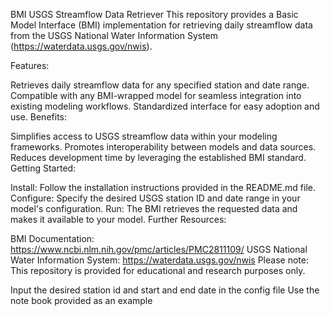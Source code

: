 
BMI USGS Streamflow Data Retriever
This repository provides a Basic Model Interface (BMI) implementation for retrieving daily streamflow data from the USGS National Water Information System (https://waterdata.usgs.gov/nwis).

Features:

Retrieves daily streamflow data for any specified station and date range.
Compatible with any BMI-wrapped model for seamless integration into existing modeling workflows.
Standardized interface for easy adoption and use.
Benefits:

Simplifies access to USGS streamflow data within your modeling frameworks.
Promotes interoperability between models and data sources.
Reduces development time by leveraging the established BMI standard.
Getting Started:

Install: Follow the installation instructions provided in the README.md file.
Configure: Specify the desired USGS station ID and date range in your model's configuration.
Run: The BMI retrieves the requested data and makes it available to your model.
Further Resources:

BMI Documentation: https://www.ncbi.nlm.nih.gov/pmc/articles/PMC2811109/
USGS National Water Information System: https://waterdata.usgs.gov/nwis
Please note: This repository is provided for educational and research purposes only. 

Input the desired station id and start and end date in the config file
Use the note book provided as an example
